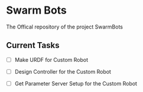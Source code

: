 # Swarm Bots
The Offical repository of the project SwarmBots

## Current Tasks

- [ ] Make URDF for Custom Robot 

- [ ] Design Controller for the Custom Robot

- [ ] Get Parameter Server Setup for the Custom Robot